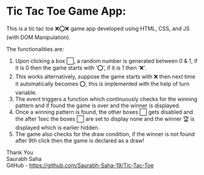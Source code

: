 # Tic Tac Toe Game App:

This is a tic tac toe ❌⭕❌ game app developed using HTML, CSS, and JS (with DOM Manipulation).

The functionalities are:
1.	Upon clicking a box ⬜, a random number is generated between 0 & 1, if it is 0 then the game starts with ‘⭕’, if it is 1 then ‘❌’.
2.	This works alternatively, suppose the game starts with ❌ then next time it automatically becomes ⭕, this is implemented with the help of turn variable.
3.	The event triggers a function which continuously checks for the winning pattern and if found the game is over and the winner is displayed.
4.	Once a winning pattern is found, the other boxes ⬜ gets disabled and the after 1sec the boxes ⬜ are set to display none and the winner 🏆 is displayed which is earlier hidden.
5.	The game also checks for the draw condition, if the winner is not found after 9th click then the game is declared as a draw!

Thank You<br>
Saurabh Saha<br>
GitHub - https://github.com/Saurabh-Saha-19/Tic-Tac-Toe

